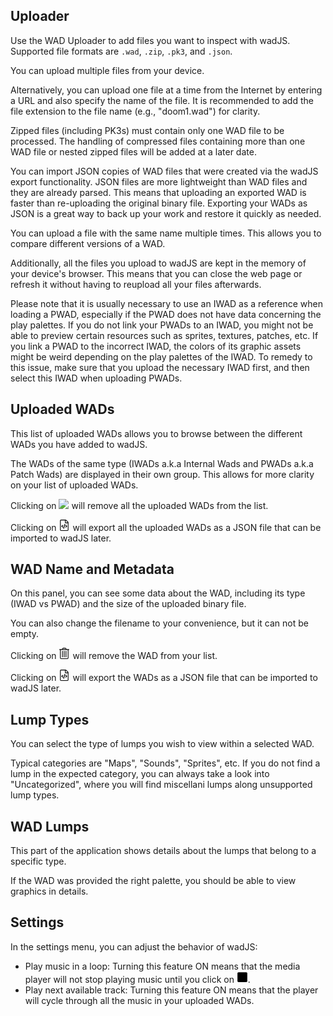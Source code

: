 ## Uploader

Use the WAD Uploader to add files you want to inspect with wadJS. Supported file formats are `.wad`, `.zip`, `.pk3`, and `.json`.

You can upload multiple files from your device.

Alternatively, you can upload one file at a time from the Internet by entering a URL and also specify the name of the file. It is recommended to add the file extension to the file name (e.g., "doom1.wad") for clarity.

Zipped files (including PK3s) must contain only one WAD file to be processed. The handling of compressed files containing more than one WAD file or nested zipped files will be added at a later date.

You can import JSON copies of WAD files that were created via the wadJS export functionality. JSON files are more lightweight than WAD files and they are already parsed. This means that uploading an exported WAD is faster than re-uploading the original binary file. Exporting your WADs as JSON is a great way to back up your work and restore it quickly as needed.

You can upload a file with the same name multiple times. This allows you to compare different versions of a WAD.

Additionally, all the files you upload to wadJS are kept in the memory of your device's browser. This means that you can close the web page or refresh it without having to reupload all your files afterwards.

Please note that it is usually necessary to use an IWAD as a reference when loading a PWAD, especially if the PWAD does not have data concerning the play palettes. If you do not link your PWADs to an IWAD, you might not be able to preview certain resources such as sprites, textures, patches, etc. If you link a PWAD to the incorrect IWAD, the colors of its graphic assets might be weird depending on the play palettes of the IWAD. To remedy to this issue, make sure that you upload the necessary IWAD first, and then select this IWAD when uploading PWADs.

## Uploaded WADs

This list of uploaded WADs allows you to browse between the different WADs you have added to wadJS.

The WADs of the same type (IWADs a.k.a Internal Wads and PWADs a.k.a Patch Wads) are displayed in their own group. This allows for more clarity on your list of uploaded WADs.

Clicking on <img src="../static/trash.svg"> will remove all the uploaded WADs from the list.

Clicking on <svg role="img" xmlns="http://www.w3.org/2000/svg" viewBox="0 0 384 512" height="18" width="18"><path fill="black" d="M369.941 97.941l-83.882-83.882A48 48 0 0 0 252.118 0H48C21.49 0 0 21.49 0 48v416c0 26.51 21.49 48 48 48h288c26.51 0 48-21.49 48-48V131.882a48 48 0 0 0-14.059-33.941zm-22.627 22.628a15.89 15.89 0 0 1 4.195 7.431H256V32.491a15.88 15.88 0 0 1 7.431 4.195l83.883 83.883zM336 480H48c-8.837 0-16-7.163-16-16V48c0-8.837 7.163-16 16-16h176v104c0 13.255 10.745 24 24 24h104v304c0 8.837-7.163 16-16 16zm-161.471-67.404l-25.928-7.527a5.1 5.1 0 0 1-3.476-6.32l58.027-199.869a5.1 5.1 0 0 1 6.32-3.476l25.927 7.527a5.1 5.1 0 0 1 3.476 6.32L180.849 409.12a5.1 5.1 0 0 1-6.32 3.476zm-48.446-47.674l18.492-19.724a5.101 5.101 0 0 0-.351-7.317L105.725 304l38.498-33.881a5.1 5.1 0 0 0 .351-7.317l-18.492-19.724a5.1 5.1 0 0 0-7.209-.233L57.61 300.279a5.1 5.1 0 0 0 0 7.441l61.263 57.434a5.1 5.1 0 0 0 7.21-.232zm139.043.232l61.262-57.434a5.1 5.1 0 0 0 0-7.441l-61.262-57.434a5.1 5.1 0 0 0-7.209.233l-18.492 19.724a5.101 5.101 0 0 0 .351 7.317L278.275 304l-38.499 33.881a5.1 5.1 0 0 0-.351 7.317l18.492 19.724a5.1 5.1 0 0 0 7.209.232z"></path></svg> will export all the uploaded WADs as a JSON file that can be imported to wadJS later.

## WAD Name and Metadata

On this panel, you can see some data about the WAD, including its type (IWAD vs PWAD) and the size of the uploaded binary file.

You can also change the filename to your convenience, but it can not be empty.

Clicking on <svg role="img" xmlns="http://www.w3.org/2000/svg" viewBox="0 0 448 512" height="18" width="18"><path fill="black" d="M296 432h16a8 8 0 0 0 8-8V152a8 8 0 0 0-8-8h-16a8 8 0 0 0-8 8v272a8 8 0 0 0 8 8zm-160 0h16a8 8 0 0 0 8-8V152a8 8 0 0 0-8-8h-16a8 8 0 0 0-8 8v272a8 8 0 0 0 8 8zM440 64H336l-33.6-44.8A48 48 0 0 0 264 0h-80a48 48 0 0 0-38.4 19.2L112 64H8a8 8 0 0 0-8 8v16a8 8 0 0 0 8 8h24v368a48 48 0 0 0 48 48h288a48 48 0 0 0 48-48V96h24a8 8 0 0 0 8-8V72a8 8 0 0 0-8-8zM171.2 38.4A16.1 16.1 0 0 1 184 32h80a16.1 16.1 0 0 1 12.8 6.4L296 64H152zM384 464a16 16 0 0 1-16 16H80a16 16 0 0 1-16-16V96h320zm-168-32h16a8 8 0 0 0 8-8V152a8 8 0 0 0-8-8h-16a8 8 0 0 0-8 8v272a8 8 0 0 0 8 8z"></path></svg> will remove the WAD from your list.

Clicking on <svg role="img" xmlns="http://www.w3.org/2000/svg" viewBox="0 0 384 512" height="18" width="18"><path fill="black" d="M369.941 97.941l-83.882-83.882A48 48 0 0 0 252.118 0H48C21.49 0 0 21.49 0 48v416c0 26.51 21.49 48 48 48h288c26.51 0 48-21.49 48-48V131.882a48 48 0 0 0-14.059-33.941zm-22.627 22.628a15.89 15.89 0 0 1 4.195 7.431H256V32.491a15.88 15.88 0 0 1 7.431 4.195l83.883 83.883zM336 480H48c-8.837 0-16-7.163-16-16V48c0-8.837 7.163-16 16-16h176v104c0 13.255 10.745 24 24 24h104v304c0 8.837-7.163 16-16 16zm-161.471-67.404l-25.928-7.527a5.1 5.1 0 0 1-3.476-6.32l58.027-199.869a5.1 5.1 0 0 1 6.32-3.476l25.927 7.527a5.1 5.1 0 0 1 3.476 6.32L180.849 409.12a5.1 5.1 0 0 1-6.32 3.476zm-48.446-47.674l18.492-19.724a5.101 5.101 0 0 0-.351-7.317L105.725 304l38.498-33.881a5.1 5.1 0 0 0 .351-7.317l-18.492-19.724a5.1 5.1 0 0 0-7.209-.233L57.61 300.279a5.1 5.1 0 0 0 0 7.441l61.263 57.434a5.1 5.1 0 0 0 7.21-.232zm139.043.232l61.262-57.434a5.1 5.1 0 0 0 0-7.441l-61.262-57.434a5.1 5.1 0 0 0-7.209.233l-18.492 19.724a5.101 5.101 0 0 0 .351 7.317L278.275 304l-38.499 33.881a5.1 5.1 0 0 0-.351 7.317l18.492 19.724a5.1 5.1 0 0 0 7.209.232z"></path></svg> will export the WADs as a JSON file that can be imported to wadJS later.

## Lump Types

You can select the type of lumps you wish to view within a selected WAD.

Typical categories are "Maps", "Sounds", "Sprites", etc. If you do not find a lump in the expected category, you can always take a look into "Uncategorized", where you will find miscellani lumps along unsupported lump types.

## WAD Lumps

This part of the application shows details about the lumps that belong to a specific type.

If the WAD was provided the right palette, you should be able to view graphics in details.

## Settings

In the settings menu, you can adjust the behavior of wadJS:
* Play music in a loop: Turning this feature ON means that the media player will not stop playing music until you click on <svg role="img" xmlns="http://www.w3.org/2000/svg" viewBox="0 0 448 512" height="18" width="18">
        <path fill="black" d="M400 32H48C21.5 32 0 53.5 0 80v352c0 26.5 21.5 48 48 48h352c26.5 0 48-21.5 48-48V80c0-26.5-21.5-48-48-48z" />
    </svg>.
* Play next available track: Turning this feature ON means that the player will cycle through all the music in your uploaded WADs.
